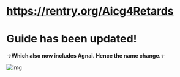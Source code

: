 # https://rentry.org/Aicg4Retards
# Guide has been updated!
->**Which also now includes Agnai. Hence the name change.**<-

![img](https://i.imgur.com/YXEZNGw.jpg)
